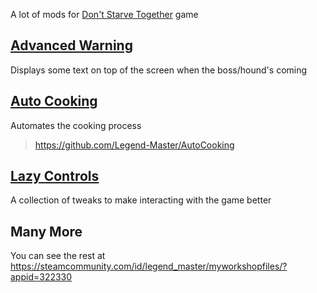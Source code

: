 A lot of mods for [Don't Starve Together](https://www.klei.com/games/dont-starve-together) game

## [Advanced Warning](https://steamcommunity.com/sharedfiles/filedetails/?id=1923504381)

Displays some text on top of the screen when the boss/hound's coming

## [Auto Cooking](https://steamcommunity.com/sharedfiles/filedetails/?id=2033458869)

Automates the cooking process

> https://github.com/Legend-Master/AutoCooking

## [Lazy Controls](https://steamcommunity.com/sharedfiles/filedetails/?id=2111412487)

A collection of tweaks to make interacting with the game better

## Many More

You can see the rest at https://steamcommunity.com/id/legend_master/myworkshopfiles/?appid=322330
